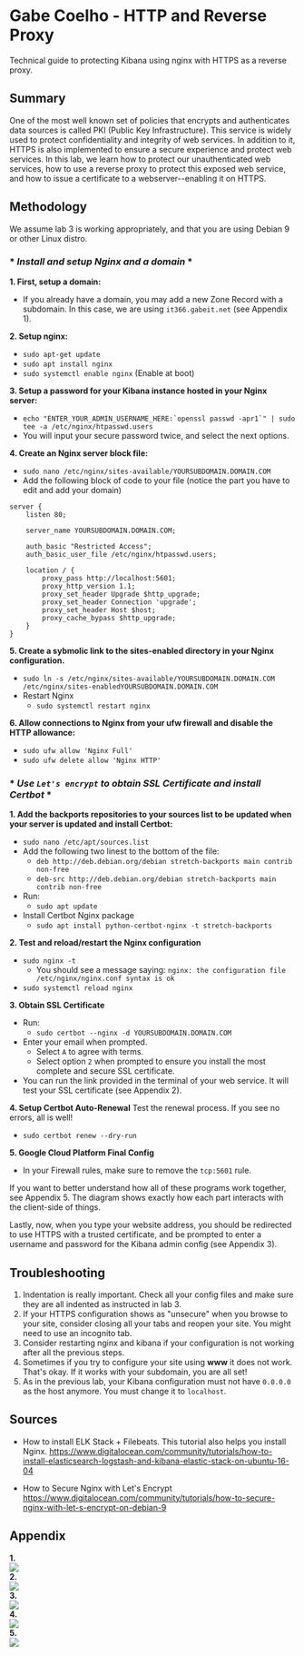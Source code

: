 # Gabe Coelho - HTTP and Reverse Proxy
Technical guide to protecting Kibana using nginx with HTTPS as a reverse proxy.

## Summary
One of the most well known set of policies that encrypts and authenticates data sources is called PKI (Public Key Infrastructure). 
This service is widely used to protect confidentiality and integrity of web services. In addition to it, HTTPS is also implemented to ensure a secure experience and protect web services. In this lab, we learn how to protect our unauthenticated web services, how to use a reverse proxy to protect this exposed web service, and how to issue a certificate to a webserver--enabling it on HTTPS.

## Methodology
We assume lab 3 is working appropriately, and that you are using Debian 9 or other Linux distro.
### * *Install and setup Nginx and a domain* *

**1. First, setup a domain:**
- If you already have a domain, you may add a new Zone Record with a subdomain. In this case, we are using `it366.gabeit.net` (see Appendix 1).

**2. Setup nginx:**
- `sudo apt-get update`
- `sudo apt install nginx`
- `sudo systemctl enable nginx` (Enable at boot)

**3. Setup a password for your Kibana instance hosted in your Nginx server:**
- ``echo "ENTER_YOUR_ADMIN_USERNAME_HERE:`openssl passwd -apr1`" | sudo tee -a /etc/nginx/htpasswd.users``
- You will input your secure password twice, and select the next options.

**4. Create an Nginx server block file:**
- `sudo nano /etc/nginx/sites-available/YOURSUBDOMAIN.DOMAIN.COM`
- Add the following block of code to your file (notice the part you have to edit and add your domain)
```
server {
    listen 80;

    server_name YOURSUBDOMAIN.DOMAIN.COM;

    auth_basic "Restricted Access";
    auth_basic_user_file /etc/nginx/htpasswd.users;

    location / {
        proxy_pass http://localhost:5601;
        proxy_http_version 1.1;
        proxy_set_header Upgrade $http_upgrade;
        proxy_set_header Connection 'upgrade';
        proxy_set_header Host $host;
        proxy_cache_bypass $http_upgrade;
    }
}
```

**5. Create a sybmolic link to the sites-enabled directory in your Nginx configuration.**
- `sudo ln -s /etc/nginx/sites-available/YOURSUBDOMAIN.DOMAIN.COM /etc/nginx/sites-enabledYOURSUBDOMAIN.DOMAIN.COM`
- Restart Nginx
   - `sudo systemctl restart nginx`

**6. Allow connections to Nginx from your ufw firewall and disable the HTTP allowance:**
- `sudo ufw allow 'Nginx Full'`
- `sudo ufw delete allow 'Nginx HTTP'`


### * *Use `Let's encrypt` to obtain SSL Certificate and install Certbot* *

**1. Add the backports repositories to your sources list to be updated when your server is updated and install Certbot:**
- `sudo nano /etc/apt/sources.list`
- Add the following two linest to the bottom of the file:
   - `deb http://deb.debian.org/debian stretch-backports main contrib non-free`
   - `deb-src http://deb.debian.org/debian stretch-backports main contrib non-free`
- Run:
   - `sudo apt update`
- Install Certbot Nginx package
   - `sudo apt install python-certbot-nginx -t stretch-backports`

**2. Test and reload/restart the Nginx configuration**
- `sudo nginx -t`
   - You should see a message saying: `nginx: the configuration file /etc/nginx/nginx.conf syntax is ok`
- `sudo systemctl reload nginx`

**3. Obtain SSL Certificate**
- Run:
   - `sudo certbot --nginx -d YOURSUBDOMAIN.DOMAIN.COM`
- Enter your email when prompted.
   - Select `A` to agree with terms.
   - Select option `2` when prompted to ensure you install the most complete and secure SSL certificate.
- You can run the link provided in the terminal of your web service. It will test your SSL certificate (see Appendix 2). 

**4. Setup Certbot Auto-Renewal**
Test the renewal process. If you see no errors, all is well!
- `sudo certbot renew --dry-run`

**5. Google Cloud Platform Final Config**
- In your Firewall rules, make sure to remove the `tcp:5601` rule.

If you want to better understand how all of these programs work together, see Appendix 5. The diagram shows exactly how each part interacts with the client-side of things.

Lastly, now, when you type your website address, you should be redirected to use HTTPS with a trusted certificate, and be prompted to enter a username and password for the Kibana admin config (see Appendix 3).

## Troubleshooting
1. Indentation is really important. Check all your config files and make sure they are all indented as instructed in lab 3.
2. If your HTTPS configuration shows as "unsecure" when you browse to your site, consider closing all your tabs and reopen your site. You might need to use an incognito tab.
3. Consider restarting nginx and kibana if your configuration is not working after all the previous steps.
4. Sometimes if you try to configure your site using **www** it does not work. That's okay. If it works with your subdomain, you are all set!
5. As in the previous lab, your Kibana configuration must not have `0.0.0.0` as the host anymore. You must change it to `localhost`.

## Sources
- How to install ELK Stack + Filebeats. This tutorial also helps you install Nginx.
https://www.digitalocean.com/community/tutorials/how-to-install-elasticsearch-logstash-and-kibana-elastic-stack-on-ubuntu-16-04

- How to Secure Nginx with Let's Encrypt
https://www.digitalocean.com/community/tutorials/how-to-secure-nginx-with-let-s-encrypt-on-debian-9

## Appendix
**1.** <br><img src="https://github.com/gabecoelho/https-ssl-certificate/blob/master/images/Domains%20dashboard.png"/><br>
**2.** <br><img src="https://github.com/gabecoelho/https-ssl-certificate/blob/master/images/SSL%20Certificate.png"/><br>
**3.** <br><img src="https://github.com/gabecoelho/https-ssl-certificate/blob/master/images/login.png"/><br>
**4.** <br><img src="https://github.com/gabecoelho/https-ssl-certificate/blob/master/images/HTTPS%20displaying.png"/><br>
**5.** <br><img src="https://github.com/gabecoelho/https-ssl-certificate/blob/master/images/topology.JPG"/>
